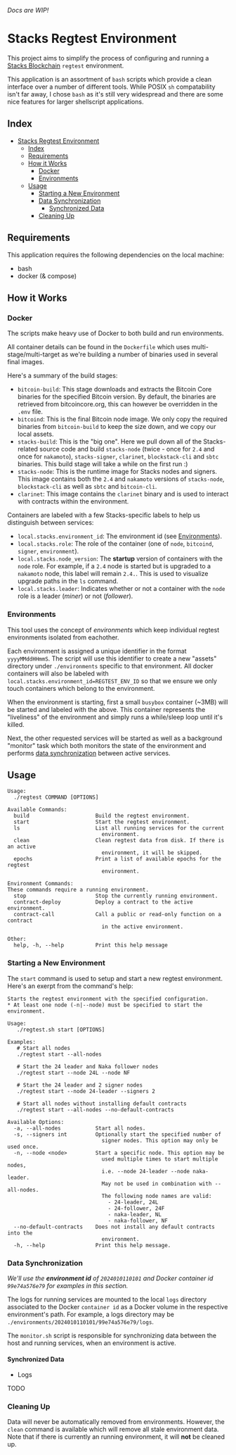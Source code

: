 _Docs are WIP!_

# Stacks Regtest Environment
This project aims to simplify the process of configuring and running a [Stacks Blockchain](https://www.stacks.co/) `regtest` environment.

This application is an assortment of `bash` scripts which provide a clean interface over a number of different tools. While POSIX `sh` compatability isn't far away, I chose `bash` as it's still very widespread and there are some nice features for larger shellscript applications.

## Index
- [Stacks Regtest Environment](#stacks-regtest-environment)
  - [Index](#index)
  - [Requirements](#requirements)
  - [How it Works](#how-it-works)
    - [Docker](#docker)
    - [Environments](#environments)
  - [Usage](#usage)
    - [Starting a New Environment](#starting-a-new-environment)
    - [Data Synchronization](#data-synchronization)
      - [Synchronized Data](#synchronized-data)
    - [Cleaning Up](#cleaning-up)

## Requirements
This application requires the following dependencies on the local machine:
- bash
- docker (& compose)

## How it Works

### Docker
The scripts make heavy use of Docker to both build and run environments.

All container details can be found in the `Dockerfile` which uses multi-stage/multi-target as we're building a number of binaries used in several final images.

Here's a summary of the build stages:
- `bitcoin-build`: This stage downloads and extracts the Bitcoin Core binaries for the specified Bitcoin version. By default, the binaries are retrieved from bitcoincore.org, this can however be overridden in the `.env` file.
- `bitcoind`: This is the final Bitcoin node image. We only copy the required binaries from `bitcoin-build` to keep the size down, and we copy our local assets.
- `stacks-build`: This is the "big one". Here we pull down all of the Stacks-related source code and build `stacks-node` (twice - once for `2.4` and once for `nakamoto`), `stacks-signer`, `clarinet`, `blockstack-cli` and `sbtc` binaries. This build stage will take a while on the first run :)
- `stacks-node`: This is the runtime image for Stacks nodes and signers. This image contains both the `2.4` and `nakamoto` versions of `stacks-node`, `blockstack-cli` as well as `sbtc` and `bitcoin-cli`.
- `clarinet`: This image contains the `clarinet` binary and is used to interact with contracts within the environment.

Containers are labeled with a few Stacks-specific labels to help us distinguish between services:
- `local.stacks.environment_id`: The environment id (see [Environments](#environments)).
- `local.stacks.role`: The role of the container (one of `node`, `bitcoind`, `signer`, `environment`).
- `local.stacks.node_version`: The **startup** version of containers with the `node` role. For example, if a `2.4` node is started but is upgraded to a `nakamoto` node, this label will remain `2.4.`. This is used to visualize upgrade paths in the `ls` command.
- `local.stacks.leader`: Indicates whether or not a container with the `node` role is a leader (_miner_) or not (_follower_).

### Environments
This tool uses the concept of _environments_ which keep individual regtest environments isolated from eachother.

Each environment is assigned a unique identifier in the format `yyyyMMddHHmmS`. The script will use this identifier to create a new "assets" directory under `./environments` specific to that environment. All docker containers will also be labeled with `local.stacks.environment_id=REGTEST_ENV_ID` so that we ensure we only touch containers which belong to the environment.

When the environment is starting, first a small `busybox` container (~3MB) will be started and labeled with the above. This container represents the "liveliness" of the environment and simply runs a while/sleep loop until it's killed.

Next, the other requested services will be started as well as a background "monitor" task which both monitors the state of the environment and performs [data synchronization](#data-synchronization) between active services.

## Usage

```
Usage: 
  ./regtest COMMAND [OPTIONS]

Available Commands:
  build                     Build the regtest environment.
  start                     Start the regtest environment.
  ls                        List all running services for the current
                              environment.
  clean                     Clean regtest data from disk. If there is an active
                              environment, it will be skipped.
  epochs                    Print a list of available epochs for the regtest
                              environment.

Environment Commands:
These commands require a running environment.
  stop                      Stop the currently running environment.
  contract-deploy           Deploy a contract to the active environment.
  contract-call             Call a public or read-only function on a contract
                              in the active environment.

Other:
  help, -h, --help          Print this help message
```

### Starting a New Environment
The `start` command is used to setup and start a new regtest environment. Here's an exerpt from the command's help:
```
Starts the regtest environment with the specified configuration.
* At least one node (-n|--node) must be specified to start the environment.

Usage:
   ./regtest.sh start [OPTIONS]

Examples:
   # Start all nodes
   ./regtest start --all-nodes

   # Start the 24 leader and Naka follower nodes
   ./regtest start --node 24L --node NF

   # Start the 24 leader and 2 signer nodes
   ./regtest start --node 24-leader --signers 2

   # Start all nodes without installing default contracts
   ./regtest start --all-nodes --no-default-contracts

Available Options:
  -a, --all-nodes           Start all nodes.
  -s, --signers int         Optionally start the specified number of
                              signer nodes. This option may only be used once.
  -n, --node <node>         Start a specific node. This option may be
                              used multiple times to start multiple nodes,
                              i.e. --node 24-leader --node naka-leader.
                              May not be used in combination with --all-nodes.
                              The following node names are valid:
                                - 24-leader, 24L
                                - 24-follower, 24F
                                - naka-leader, NL
                                - naka-follower, NF
  --no-default-contracts    Does not install any default contracts into the
                              environment.
  -h, --help                Print this help message.
```


### Data Synchronization
_We'll use the **environment id** of `2024010110101` and Docker container id `99e74a576e79` for examples in this section._

The logs for running services are mounted to the local `logs` directory associated to the Docker `container id` as a Docker volume in the respective environment's path. For example, a logs directory may be `./environments/2024010110101/99e74a576e79/logs`.

The `monitor.sh` script is responsible for synchronizing data between the host and running services, when an environment is active. 

#### Synchronized Data
- Logs

TODO

### Cleaning Up
Data will never be automatically removed from environments. However, the `clean` command is available which will remove all stale environment data. Note that if there is currently an running environment, it will **not** be cleaned up.